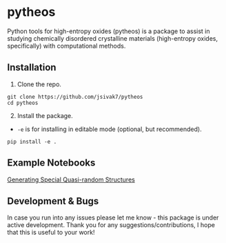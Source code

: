 # pytheos

Python tools for high-entropy oxides (pytheos) is a package to assist in studying chemically disordered crystalline materials (high-entropy oxides, specifically) with computational methods.

## Installation
1. Clone the repo.
```
git clone https://github.com/jsivak7/pytheos
cd pytheos 
```
2. Install the package.
- `-e` is for installing in editable mode (optional, but recommended).
```
pip install -e .
```

## Example Notebooks
[Generating Special Quasi-random Structures](https://github.com/jsivak7/pytheos/blob/main/examples/generate_SQSs.ipynb)


## Development & Bugs
In case you run into any issues please let me know - this package is under active development. Thank you for any suggestions/contributions, I hope that this is useful to your work!